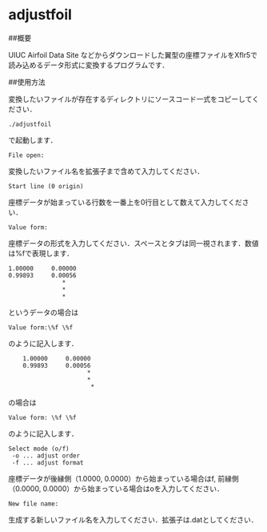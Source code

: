 adjustfoil
=====

##概要

UIUC Airfoil Data Site などからダウンロードした翼型の座標ファイルをXflr5で読み込めるデータ形式に変換するプログラムです．

##使用方法

変換したいファイルが存在するディレクトリにソースコード一式をコピーしてください．

	./adjustfoil

で起動します．

	File open:

変換したいファイル名を拡張子まで含めて入力してください．

	Start line (0 origin)

座標データが始まっている行数を一番上を0行目として数えて入力してください．

	Value form:

座標データの形式を入力してください．スペースとタブは同一視されます．数値は\%fで表現します．

	1.00000     0.00000
	0.99893     0.00056
	               *
	               *
	               *

というデータの場合は

	Value form:\%f \%f

のように記入します．

		1.00000     0.00000
		0.99893     0.00056
	             	      *
	             	      *
	                       *

の場合は

	Value form: \%f \%f

のように記入します．

	Select mode (o/f)
	 -o ... adjust order
	 -f ... adjust format

座標データが後縁側（1.0000, 0.0000）から始まっている場合はf, 前縁側（0.0000, 0.0000）から始まっている場合はoを入力してください．

	New file name:

生成する新しいファイル名を入力してください．拡張子は.datとしてください．


